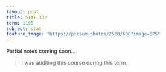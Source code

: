 ```yaml
---
layout: post
title: STAT 333
term: 1195
subject: stat
feature_image: "https://picsum.photos/2560/600?image=875"
---
```


Partial notes coming soon...

 > I was auditing this course during this term.
